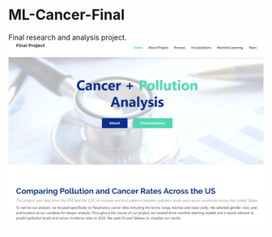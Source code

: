 # ML-Cancer-Final
Final research and analysis project.
![screenshot1](screenshots/ss1.PNG "ss1")



